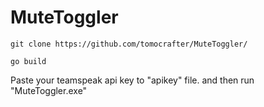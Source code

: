 # MuteToggler

`git clone https://github.com/tomocrafter/MuteToggler/`

`go build`

Paste your teamspeak api key to "apikey" file. and then run "MuteToggler.exe"
